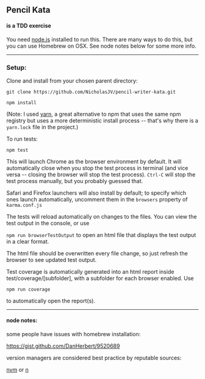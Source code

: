 ## Pencil Kata
#### is a TDD exercise

You need [node.js](https://nodejs.org/en/) installed to run this. There are many ways to do this, but you can use Homebrew on OSX.
See node notes below for some more info.

-----

### Setup:
Clone and install from your chosen parent directory:

`git clone https://github.com/NicholasJV/pencil-writer-kata.git`

`npm install`

(Note: I used [yarn](https://yarnpkg.com/en/), a great alternative to npm that uses the same npm registry but uses a more deterministic install process -- that's why there is a `yarn.lock` file in the project.)

To run tests:

`npm test`

This will launch Chrome as the browser environment by default. It will automatically close when you stop the test process in terminal (and vice versa -- closing the browser will stop the test process). `Ctrl-C` will stop the test process manually, but you probably guessed that.

Safari and Firefox launchers will also install by default; to specify which ones launch automatically, uncomment them in the `browsers` property of `karma.conf.js`

The tests will reload automatically on changes to the files. You can view the test output in the console, or use

`npm run browserTestOutput` to open an html file that displays the test output in a clear format.

The html file should be overwritten every file change, so just refresh the browser to see updated test output.

Test coverage is automatically generated into an html report inside test/coverage/[subfolder], with a subfolder for each browser enabled. Use

`npm run coverage`

to automatically open the report(s).

-----

#### node notes:

some people have issues with homebrew installation:

https://gist.github.com/DanHerbert/9520689

version managers are considered best practice by reputable sources:

[nvm](https://github.com/creationix/nvm/) or [n](https://www.npmjs.com/package/n2)
